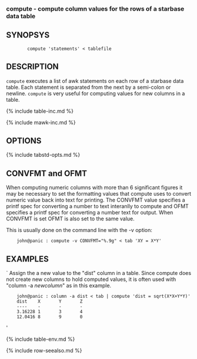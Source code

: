
### compute - compute column values for the rows of a starbase data table

SYNOPSYS
--------

```
        compute 'statements' < tablefile
```

DESCRIPTION
-----------

`compute` executes a list of awk statements on each row of a starbase data
table.  Each statement is separated from the next by a semi-colon or newline.
`compute` is very useful for computing values for new columns in a table.

{% include table-inc.md %}

{% include mawk-inc.md %}

OPTIONS
-------

{% include tabstd-opts.md %}

CONVFMT and OFMT
----------------

When computing numeric columns with more than 6 significant figures it may
be necessary to set the formatting values that compute uses to convert numeric
value back into text for printing.  The CONVFMT value specifies a printf spec
for converting a number to text interanlly to compute and OFMT specifies
a printf spec for converting a number text for output.  When CONVFMT is set
OFMT is also set to the same value.

This is usually done on the command line with the -v option:

```
    john@panic : compute -v CONVFMT="%.9g" < tab 'XY = X*Y'
```
        


EXAMPLES
--------

`
    Assign the a new value to the "dist" column in a table.  Since compute
    does not create new columns to hold computed values, it is often used
    with "column -a *newcolumn*" as in this example.

```
    john@panic : column -a dist < tab | compute 'dist = sqrt(X*X+Y*Y)'
    dist    X       Y       Z
    ----    -       -       -
    3.16228 1       3       4
    12.0416 8       9       0
```

'

{% include table-env.md %}

{% include row-seealso.md %}


